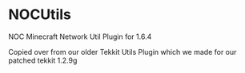 # NOCUtils
NOC Minecraft Network Util Plugin for 1.6.4

Copied over from our older Tekkit Utils Plugin which we made for our patched tekkit 1.2.9g
